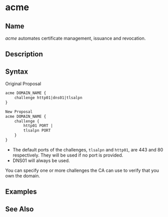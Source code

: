 # acme

## Name
*acme* automates certificate management, issuance and revocation.

## Description

## Syntax
Original Proposal
~~~ txt
acme DOMAIN_NAME {
    challenge http01|dns01|tlsalpn
}
~~~

~~~txt
New Proposal
acme DOMAIN_NAME {
    challenge {
        http01 PORT |
        tlsalpn PORT
    }
}
~~~

*  The default ports of the challenges, `tlsalpn` and `http01`, are 443 and 80 respectively. They will be used if no port is provided.
* DNS01 will always be used.

You can specify one or more challenges the CA can use to verify that
you own the domain.

## Examples
## See Also
